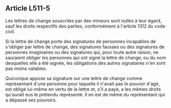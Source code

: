 Article L511-5
----
Les lettres de change souscrites par des mineurs sont nulles à leur égard, sauf
les droits respectifs des parties, conformément à l'article 1312 du code civil.

Si la lettre de change porte des signatures de personnes incapables de s'obliger
par lettre de change, des signatures fausses ou des signatures de personnes
imaginaires ou des signatures qui, pour toute autre raison, ne sauraient obliger
les personnes qui ont signé la lettre de change, ou du nom desquelles elle a été
signée, les obligations des autres signataires n'en sont pas moins valables.

Quiconque appose sa signature sur une lettre de change comme représentant d'une
personne pour laquelle il n'avait pas le pouvoir d'agir, est obligé lui-même en
vertu de la lettre et, s'il a payé, a les mêmes droits qu'aurait eus le prétendu
représenté. Il en est de même du représentant qui a dépassé ses pouvoirs.
